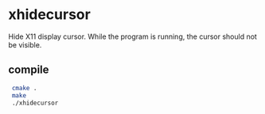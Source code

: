 # xhidecursor

Hide X11 display cursor. While the program is running, the cursor should not be visible.

## compile

```bash
 cmake . 
 make
 ./xhidecursor
 ```